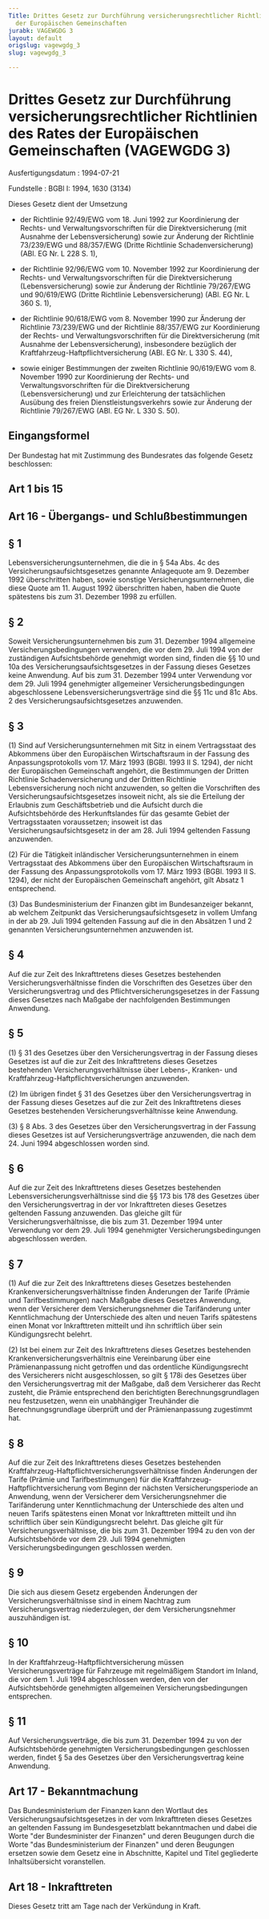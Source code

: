 ```yaml
---
Title: Drittes Gesetz zur Durchführung versicherungsrechtlicher Richtlinien des Rates
  der Europäischen Gemeinschaften
jurabk: VAGEWGDG 3
layout: default
origslug: vagewgdg_3
slug: vagewgdg_3

---
```


# Drittes Gesetz zur Durchführung versicherungsrechtlicher Richtlinien des Rates der Europäischen Gemeinschaften (VAGEWGDG 3)

Ausfertigungsdatum
:   1994-07-21

Fundstelle
:   BGBl I: 1994, 1630 (3134)

Dieses Gesetz dient der Umsetzung

-   der Richtlinie 92/49/EWG vom 18. Juni 1992 zur Koordinierung der
    Rechts- und Verwaltungsvorschriften für die Direktversicherung (mit
    Ausnahme der Lebensversicherung) sowie zur Änderung der Richtlinie
    73/239/EWG und 88/357/EWG (Dritte Richtlinie Schadenversicherung)
    (ABl. EG Nr. L 228 S. 1),


-   der Richtlinie 92/96/EWG vom 10. November 1992 zur Koordinierung der
    Rechts- und Verwaltungsvorschriften für die Direktversicherung
    (Lebensversicherung) sowie zur Änderung der Richtlinie 79/267/EWG und
    90/619/EWG (Dritte Richtlinie Lebensversicherung) (ABl. EG Nr. L 360
    S. 1),


-   der Richtlinie 90/618/EWG vom 8. November 1990 zur Änderung der
    Richtlinie 73/239/EWG und der Richtlinie 88/357/EWG zur Koordinierung
    der Rechts- und Verwaltungsvorschriften für die Direktversicherung
    (mit Ausnahme der Lebensversicherung), insbesondere bezüglich der
    Kraftfahrzeug-Haftpflichtversicherung (ABl. EG Nr. L 330 S. 44),


-   sowie einiger Bestimmungen der zweiten Richtlinie 90/619/EWG vom 8.
    November 1990 zur Koordinierung der Rechts- und
    Verwaltungsvorschriften für die Direktversicherung
    (Lebensversicherung) und zur Erleichterung der tatsächlichen Ausübung
    des freien Dienstleistungsverkehrs sowie zur Änderung der Richtlinie
    79/267/EWG (ABl. EG Nr. L 330 S. 50).

## Eingangsformel

Der Bundestag hat mit Zustimmung des Bundesrates das folgende Gesetz
beschlossen:

## Art 1 bis 15

## Art 16 - Übergangs- und Schlußbestimmungen

## § 1

Lebensversicherungsunternehmen, die die in § 54a Abs. 4c des
Versicherungsaufsichtsgesetzes genannte Anlagequote am 9. Dezember
1992 überschritten haben, sowie sonstige Versicherungsunternehmen, die
diese Quote am 11. August 1992 überschritten haben, haben die Quote
spätestens bis zum 31. Dezember 1998 zu erfüllen.

## § 2

Soweit Versicherungsunternehmen bis zum 31. Dezember 1994 allgemeine
Versicherungsbedingungen verwenden, die vor dem 29. Juli 1994 von der
zuständigen Aufsichtsbehörde genehmigt worden sind, finden die §§ 10
und 10a des Versicherungsaufsichtsgesetzes in der Fassung dieses
Gesetzes keine Anwendung. Auf bis zum 31. Dezember 1994 unter
Verwendung vor dem 29. Juli 1994 genehmigter allgemeiner
Versicherungsbedingungen abgeschlossene Lebensversicherungsverträge
sind die §§ 11c und 81c Abs. 2 des Versicherungsaufsichtsgesetzes
anzuwenden.

## § 3

(1) Sind auf Versicherungsunternehmen mit Sitz in einem Vertragsstaat
des Abkommens über den Europäischen Wirtschaftsraum in der Fassung des
Anpassungsprotokolls vom 17. März 1993 (BGBl. 1993 II S. 1294), der
nicht der Europäischen Gemeinschaft angehört, die Bestimmungen der
Dritten Richtlinie Schadenversicherung und der Dritten Richtlinie
Lebensversicherung noch nicht anzuwenden, so gelten die Vorschriften
des Versicherungsaufsichtsgesetzes insoweit nicht, als sie die
Erteilung der Erlaubnis zum Geschäftsbetrieb und die Aufsicht durch
die Aufsichtsbehörde des Herkunftslandes für das gesamte Gebiet der
Vertragsstaaten voraussetzen; insoweit ist das
Versicherungsaufsichtsgesetz in der am 28. Juli 1994 geltenden Fassung
anzuwenden.

(2) Für die Tätigkeit inländischer Versicherungsunternehmen in einem
Vertragsstaat des Abkommens über den Europäischen Wirtschaftsraum in
der Fassung des Anpassungsprotokolls vom 17. März 1993 (BGBl. 1993 II
S. 1294), der nicht der Europäischen Gemeinschaft angehört, gilt
Absatz 1 entsprechend.

(3) Das Bundesministerium der Finanzen gibt im Bundesanzeiger bekannt,
ab welchem Zeitpunkt das Versicherungsaufsichtsgesetz in vollem Umfang
in der ab 29. Juli 1994 geltenden Fassung auf die in den Absätzen 1
und 2 genannten Versicherungsunternehmen anzuwenden ist.

## § 4

Auf die zur Zeit des Inkrafttretens dieses Gesetzes bestehenden
Versicherungsverhältnisse finden die Vorschriften des Gesetzes über
den Versicherungsvertrag und des Pflichtversicherungsgesetzes in der
Fassung dieses Gesetzes nach Maßgabe der nachfolgenden Bestimmungen
Anwendung.

## § 5

(1) § 31 des Gesetzes über den Versicherungsvertrag in der Fassung
dieses Gesetzes ist auf die zur Zeit des Inkrafttretens dieses
Gesetzes bestehenden Versicherungsverhältnisse über Lebens-, Kranken-
und Kraftfahrzeug-Haftpflichtversicherungen anzuwenden.

(2) Im übrigen findet § 31 des Gesetzes über den Versicherungsvertrag
in der Fassung dieses Gesetzes auf die zur Zeit des Inkrafttretens
dieses Gesetzes bestehenden Versicherungsverhältnisse keine Anwendung.

(3) § 8 Abs. 3 des Gesetzes über den Versicherungsvertrag in der
Fassung dieses Gesetzes ist auf Versicherungsverträge anzuwenden, die
nach dem 24. Juni 1994 abgeschlossen worden sind.

## § 6

Auf die zur Zeit des Inkrafttretens dieses Gesetzes bestehenden
Lebensversicherungsverhältnisse sind die §§ 173 bis 178 des Gesetzes
über den Versicherungsvertrag in der vor Inkrafttreten dieses Gesetzes
geltenden Fassung anzuwenden. Das gleiche gilt für
Versicherungsverhältnisse, die bis zum 31. Dezember 1994 unter
Verwendung vor dem 29. Juli 1994 genehmigter Versicherungsbedingungen
abgeschlossen werden.

## § 7

(1) Auf die zur Zeit des Inkrafttretens dieses Gesetzes bestehenden
Krankenversicherungsverhältnisse finden Änderungen der Tarife (Prämie
und Tarifbestimmungen) nach Maßgabe dieses Gesetzes Anwendung, wenn
der Versicherer dem Versicherungsnehmer die Tarifänderung unter
Kenntlichmachung der Unterschiede des alten und neuen Tarifs
spätestens einen Monat vor Inkrafttreten mitteilt und ihn schriftlich
über sein Kündigungsrecht belehrt.

(2) Ist bei einem zur Zeit des Inkrafttretens dieses Gesetzes
bestehenden Krankenversicherungsverhältnis eine Vereinbarung über eine
Prämienanpassung nicht getroffen und das ordentliche Kündigungsrecht
des Versicherers nicht ausgeschlossen, so gilt § 178i des Gesetzes
über den Versicherungsvertrag mit der Maßgabe, daß dem Versicherer das
Recht zusteht, die Prämie entsprechend den berichtigten
Berechnungsgrundlagen neu festzusetzen, wenn ein unabhängiger
Treuhänder die Berechnungsgrundlage überprüft und der Prämienanpassung
zugestimmt hat.

## § 8

Auf die zur Zeit des Inkrafttretens dieses Gesetzes bestehenden
Kraftfahrzeug-Haftpflichtversicherungsverhältnisse finden Änderungen
der Tarife (Prämie und Tarifbestimmungen) für die Kraftfahrzeug-
Haftpflichtversicherung vom Beginn der nächsten Versicherungsperiode
an Anwendung, wenn der Versicherer dem Versicherungsnehmer die
Tarifänderung unter Kenntlichmachung der Unterschiede des alten und
neuen Tarifs spätestens einen Monat vor Inkrafttreten mitteilt und ihn
schriftlich über sein Kündigungsrecht belehrt. Das gleiche gilt für
Versicherungsverhältnisse, die bis zum 31. Dezember 1994 zu den von
der Aufsichtsbehörde vor dem 29. Juli 1994 genehmigten
Versicherungsbedingungen geschlossen werden.

## § 9

Die sich aus diesem Gesetz ergebenden Änderungen der
Versicherungsverhältnisse sind in einem Nachtrag zum
Versicherungsvertrag niederzulegen, der dem Versicherungsnehmer
auszuhändigen ist.

## § 10

In der Kraftfahrzeug-Haftpflichtversicherung müssen
Versicherungsverträge für Fahrzeuge mit regelmäßigem Standort im
Inland, die vor dem 1. Juli 1994 abgeschlossen werden, den von der
Aufsichtsbehörde genehmigten allgemeinen Versicherungsbedingungen
entsprechen.

## § 11

Auf Versicherungsverträge, die bis zum 31. Dezember 1994 zu von der
Aufsichtsbehörde genehmigten Versicherungsbedingungen geschlossen
werden, findet § 5a des Gesetzes über den Versicherungsvertrag keine
Anwendung.

## Art 17 - Bekanntmachung

Das Bundesministerium der Finanzen kann den Wortlaut des
Versicherungsaufsichtsgesetzes in der vom Inkrafttreten dieses
Gesetzes an geltenden Fassung im Bundesgesetzblatt bekanntmachen und
dabei die Worte "der Bundesminister der Finanzen" und deren Beugungen
durch die Worte "das Bundesministerium der Finanzen" und deren
Beugungen ersetzen sowie dem Gesetz eine in Abschnitte, Kapitel und
Titel gegliederte Inhaltsübersicht voranstellen.

## Art 18 - Inkrafttreten

Dieses Gesetz tritt am Tage nach der Verkündung in Kraft.

